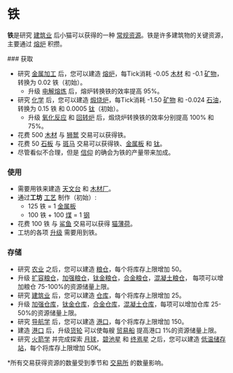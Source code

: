 # 铁

  <p><strong>铁</strong>是研究 <a href="?file=001-猫咪百科/03-科学/01-科学#建筑业">建筑业</a> 后小猫可以获得的一种 <a href="?file=003-资源大全/005-资源介绍#常规资源">常规资源</a>。铁是许多建筑物的关键资源，主要通过 <a href="?file=001-猫咪百科/01-建筑物/06-工业建筑#熔炉">熔炉</a> 积攒。</p>
### 获取

   <ul>
    <li>研究 <a href="?file=001-猫咪百科/03-科学/01-科学#金属加工">金属加工</a> 后，您可以建造 <a href="?file=001-猫咪百科/01-建筑物/06-工业建筑#熔炉">熔炉</a>，每Tick消耗 -0.05 <a href="?file=003-资源大全/02-木材">木材</a> 和 -0.1 <a href="?file=003-资源大全/03-矿物">矿物</a>，转换为 0.02 铁</a>（初始）。
    <ul>
     <li>升级 <a href="?file=001-猫咪百科/04-工坊/01-升级#电解熔炼">电解熔炼</a> 后，熔炉转换铁的效率提高 95%。</li>
    </ul>
    <li>研究 <a href="?file=001-猫咪百科/03-科学/01-科学#化学">化学</a> 后，您可以建造 <a href="?file=001-猫咪百科/01-建筑物/06-工业建筑#煅烧炉">煅烧炉</a>，每Tick消耗 -1.50 <a href="?file=003-资源大全/03-矿物">矿物</a> 和 -0.024 <a href="?file=003-资源大全/08-石油">石油</a>，转换为 0.15 铁 和 0.0005 <a href="?file=003-资源大全/09-钛">钛</a>（初始）。
    <ul>
     <li>升级 <a href="?file=001-猫咪百科/04-工坊/01-升级#氧化反应">氧化反应</a> 和 <a href="?file=001-猫咪百科/04-工坊/01-升级#回转炉">回转炉</a> 后，煅烧炉转换铁的效率分别提高 100% 和 75%。</li>
    </ul>
    <li>花费 500 <a href="?file=003-资源大全/02-木材">木材</a> 与 <a href="?file=001-猫咪百科/05-贸易">狮鹫</a> 交易可以获得铁。</li>
    <li>花费 50 <a href="?file=003-资源大全/28-石板">石板</a> 与 <a href="?file=001-猫咪百科/05-贸易">斑马</a> 交易可以获得铁、<a href="?file=003-资源大全/30-金属板">金属板</a> 和 <a href="?file=003-资源大全/09-钛">钛</a>。
    <li>尽管看似不合理，但是 <a href="?file=003-资源大全/16-信仰">信仰</a> 的确会为铁的产量带来加成。</li>
   </ul>

### 使用

   <ul>
    <li>需要用铁来建造 <a href="?file=001-猫咪百科/01-建筑物/03-科技建筑#天文台">天文台</a> 和 <a href="?file=001-猫咪百科/01-建筑物/05-资源建筑#木材厂">木材厂</a>。</li>
    <li>通过<strong>工坊</strong> <a href="?file=001-猫咪百科/04-工坊/02-工艺">工艺</a> 制作（初始）:
<ul><li>125 铁 = 1 <a href="?file=003-资源大全/30-金属板">金属板</a
<ul><li>100 铁 + 100 <a href="?file=003-资源大全/04-煤">煤</a> = 1 <a href="?file=003-资源大全/31-钢">钢</a></li>
    </ul></li>
    <li>花费 100 铁 与 <a href="?file=001-猫咪百科/05-贸易">鲨鱼</a> 交易可以获得 <a href="?file=003-资源大全/01-猫薄荷">猫薄荷</a>。</li>
    <li> 工坊的各项 <a href="?file=001-猫咪百科/04-工坊/01-升级">升级</a> 需要用到铁。</li>
   </ul>

### 存储

<ul>
    <li>研究 <a href="?file=001-猫咪百科/03-科学/01-科学#农业">农业</a> 之后，您可以建造 <a href="?file=001-猫咪百科/01-建筑物/04-存储建筑#粮仓">粮仓</a>，每个将库存上限增加 50。
    <li>升级 <a href="?file=001-猫咪百科/04-工坊/01-升级#扩容粮仓">扩容粮仓</a>，<a href="?file=001-猫咪百科/04-工坊/01-升级#加强粮仓">加强粮仓</a>，<a href="?file=001-猫咪百科/04-工坊/01-升级#钛金粮仓">钛金粮仓</a>，<a href="?file=001-猫咪百科/04-工坊/01-升级#合金粮仓">合金粮仓</a>，<a href="?file=001-猫咪百科/04-工坊/01-升级#混凝土粮仓">混凝土粮仓</a>， 每项可以增加粮仓 75-100%的资源储量上限。</li>
    <li>研究 <a href="?file=001-猫咪百科/03-科学/01-科学#建筑业">建筑业</a> 后，您可以建造 <a href="?file=001-猫咪百科/01-建筑物/04-存储建筑#仓库">仓库</a>，每个将库存上限增加 25。 </li>
    <li>升级 <a href="?file=001-猫咪百科/04-工坊/01-升级#加强仓库">加强仓库</a>，<a href="?file=001-猫咪百科/04-工坊/01-升级#钛金仓库">钛金仓库</a>，<a href="?file=001-猫咪百科/04-工坊/01-升级#合金仓库">合金仓库</a>，<a href="?file=001-猫咪百科/04-工坊/01-升级#混凝土仓库">混凝土仓库</a>，每项可以增加仓库 25-50%的资源储量上限。</li>
    <li>研究 <a href="?file=001-猫咪百科/03-科学/01-科学#导航学">导航学</a> 后，您可以建造 <a href="?file=001-猫咪百科/01-建筑物/04-存储建筑#港口">港口</a>，每个将库存上限增加 150。 </li>
    <li>建造 <a href="?file=001-猫咪百科/01-建筑物/04-存储建筑#港口">港口</a> 后，升级<a href="??file=001-猫咪百科/04-工坊/01-升级#货轮">货轮</a> 可以使每艘 <a href="?file=003-资源大全/26-贸易船">贸易船</a> 提高港口 1%的资源储量上限。</li>
    <li>研究 <a href="?file=001-猫咪百科/03-科学/01-科学#火箭学">火箭学</a> 并完成探索 <a href="?file=001-猫咪百科/07-空间/01-地面控制#探索月球">月球</a>，<a href="?file=001-猫咪百科/07-空间/01-地面控制#探索碧池星">碧池星</a> 和 <a href="?file=001-猫咪百科/07-空间/01-地面控制#探索终焉星">终焉星</a> 之后，您可以建造 <a href="?file=001-猫咪百科/07-空间/08-终焉#低温储存站">低温储存站</a>，每个将库存上限增加 50K。</li>
</ul>
   <p>*所有交易获得资源的数量受到季节和 <a href="?file=001-猫咪百科/01-建筑物/08-其它建筑#交易所">交易所</a> 的数量影响。</p>
